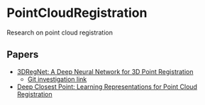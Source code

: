 # PointCloudRegistration
Research on point cloud registration

## Papers
* [3DRegNet: A Deep Neural Network for 3D Point Registration](https://arxiv.org/pdf/1904.01701.pdf)
  * [Git investigation link](https://github.com/kaanoguzhan/Exploring-Deep-Closest-Point-Learning-Representations-for-Point-Cloud-Registration)
* [Deep Closest Point: Learning Representations for Point Cloud Registration](https://arxiv.org/abs/1905.03304)
